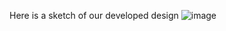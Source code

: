 Here is a sketch of our developed design 
![image](https://github.com/user-attachments/assets/dc4ed244-58a1-42d8-b413-904145098368)


